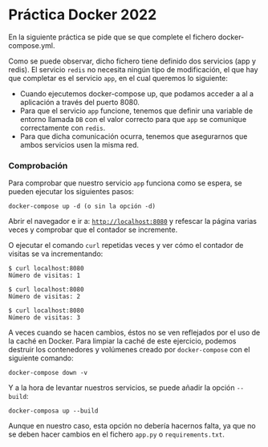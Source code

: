 # Práctica Docker 2022

En la siguiente práctica se pide que se que complete el fichero docker-compose.yml.

Como se puede observar, dicho fichero tiene definido dos servicios (app y redis). El servicio `redis` no necesita ningún tipo de modificación, el que hay que completar es el servicio `app`, en el cual queremos lo siguiente:

* Cuando ejecutemos docker-compose up, que podamos acceder a al a aplicación a través del puerto 8080.
* Para que el servicio `app` funcione, tenemos que definir una variable de entorno llamada `DB` con el valor correcto para que `app` se comunique correctamente con `redis`.
* Para que dicha comunicación ocurra, tenemos que asegurarnos que ambos servicios usen la misma red.


### Comprobación

Para comprobar que nuestro servicio `app` funciona como se espera, se pueden ejecutar los siguientes pasos:

    docker-compose up -d (o sin la opción -d)

Abrir el navegador e ir a: [`http://localhost:8080`](http://localhost:8080) y refescar la página varias veces y comprobar que el contador se incremente.

O ejecutar el comando `curl` repetidas veces y ver cómo el contador de visitas se va incrementando:

    $ curl localhost:8080
    Número de visitas: 1

    $ curl localhost:8080
    Número de visitas: 2

    $ curl localhost:8080
    Número de visitas: 3


A veces cuando se hacen cambios, éstos no se ven reflejados por el uso de la caché en Docker. Para limpiar la caché de este ejercicio, podemos destruir los contenedores y volúmenes creado por `docker-compose` con el siguiente comando:

    docker-compose down -v

Y a la hora de levantar nuestros servicios, se puede añadir la opción `--build`:

    docker-composa up --build

Aunque en nuestro caso, esta opción no debería hacernos falta, ya que no se deben hacer cambios en el fichero  `app.py` o `requirements.txt`.